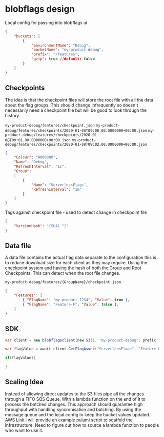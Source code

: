 # blobflags design

Local config for passing into blobflags ui

``` json
{
    "buckets": [
        {
            "environmentName": "Debug",
            "bucketName": "my-product-debug",
            "prefix": "/features",
            "gzip": true //default: false
        }
    ]
}
```

## Checkpoints

The idea is that the checkpoint files will store the root file with all the data about the flag groups.
This should change infrequently so doesn't necessarily need a checkpoint file but will be good to look through the history.

`my-product-debug/features/checkpoint.json`
`my-product-debug/features/checkpoints/2020-01-08T09:00.00.0000000+00:00.json`
`my-product-debug/features/checkpoints/2020-01-08T09:01.00.0000000+00:00.json`
`my-product-debug/features/checkpoints/2020-01-08T09:02.00.0000000+00:00.json`

``` json
{
    "Colour": "#000000",
    "Name": "Debug",
    "RefreshInterval": "1s",
    "Group":
    [
        {
            "Name": "ServerlessFlags",
            "RefreshInterval": "1m"
        }
    ]
}
```

Tags against checkpoint file - used to detect change in checkpoint file

``` json
{
    "VersionHash": "{SHA1 ^}"
}
```

## Data file

A data file contains the actual flag data separate to the configuration this is to reduce download size for each client
as they may require. Using the checkpoint system and having the hash of both the Group and Root Checkpoints.
This can detect when the root file changes.

`my-product-debug/features/{GroupName}/checkpoint.json`

``` json
{
    "Features": [
        { "FlagName": "my-product-1234", "Value": true },
        { "FlagName": "Feature-F", "Value": false },
    ]
}
```

## SDK

``` csharp
var client = new blobflagsclient(new S3(), "my-product-debug", prefix: "features", failIfEmpty: true);

var flagValue = await client.GetFlagAsync("ServerlessFlags", "Feature-F");

if(flagValue){

}
```

## Scaling Idea

Instead of allowing direct updates to the S3 files pipe all the changes through a FIFO SQS Queue,
With a lambda function on the end of it to process the batched changes.
This approach should guarantee high throughput with handling syncronisation and batching.
By using the message queue and the local config to keep the bucket values updated.
[AWS Link](https://aws.amazon.com/blogs/compute/new-for-aws-lambda-sqs-fifo-as-an-event-source/)
I will provide an example pulumi script to scaffold the infrastructure.
Need to figure out how to source a lambda function to people who want to use it.
